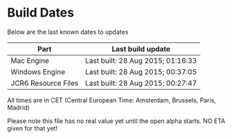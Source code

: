 # Build Dates

Below are the last known dates to updates

Part | Last build update
-----|-----
Mac Engine | Last built: 28 Aug 2015; 01:16:33
Windows Engine | Last built: 28 Aug 2015; 00:37:05
JCR6 Resource Files | Last built: 28 Aug 2015; 00:27:47
All times are in CET (Central European Time: Amsterdam, Brussels, Paris, Madrid)


Please note this file has no real value yet until the open alpha starts. NO ETA given for that yet!
